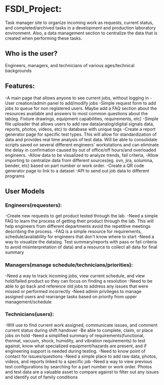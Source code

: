 # FSDI_Project: 
Task manager site to organize incoming work as requests, current status, and completed/archived tasks in a development and production laboratory environment. Also, a data management section to centralize the data that is created when performing these tasks.

## Who is the user?
Engineers, managers, and technicians of various ages/technical backgrounds
## Features:
-A main page that allows anyone to see current jobs, without logging in
-User creation/admin panel to add/modify jobs
-Simple request form to add jobs to queue for non registered users. Maybe add a FAQ section about the resources available and answers to most common questions about the lab(eg. Fixture drawings, equipment capabilities, requirements, etc)
-Simple file uploader that allows users to add raw data(analog/digital signals data, reports, photos, videos, etc) to database with unique tags
-Create a report generator page for specific test types. This will allow for standardization of data and provides real time analysis of test data. Will be able to consolidate scripts saved on several different engineers' workstations and can eliminate the delay in confirmation caused by out of office/off hours/and overloaded engineers.
-Allow data to be visualized to analyze trends, fail criteria, 
-Allow importing to centralize data from different sources(eg. svn, jira, solumina, bender, etc) based on part number or work order.
-Create a QR code generator page to link to a dataset
-API to send out job data to different programs

## User Models
### Engineers(requesters): 
-Create new requests to get product tested through the lab.
-Need a simple FAQ to learn the process of getting their product through the lab. This will help engineers from different departments avoid the repetitive meetings describing the process.
-FAQ is a simple resource for requirements, schedule/availability for engineers that don't know where to start
-Need a way to visualize the data(eg. Test summary/reports with pass or fail criteria to avoid misinterpretation of data) and a resource to collect all data for final summary
### Managers(manage schedule/technicians/priorities):
-Need a way to track incoming jobs, view current schedule, and view hold/failed product so they can focus on finding a resolution 
-Need to be able to go back and reference old jobs to address any issues that were missed or performed incorrectly
-Need admin privileges to manage assigned users and rearrange tasks based on priority from upper management/schedule
### Technicians(users):
-Will use to find current work assigned, communicate issues, and comment current status during shift handover
-Be able to complete, claim, or place jobs on hold
-Need a simplified summary of requirements(functional, thermal, vacuum, shock, humidity, and vibration requirements) to test against, know what specialized equipment/hazards are present, and if engineering support is needed during testing. 
-Need to know point of contact for issues/questions
-Need a simple place to add raw data, photos, videos, and reports linked to a specific job
-Need a way to view previous test configurations by searching for a part number or work order. Photos and test data are a valuable asset to compare against to filter out any issues and identify out of family conditions
